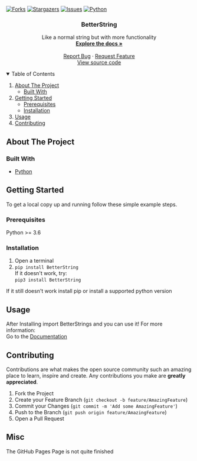 <!--
This Readme is from: https://github.com/othneildrew/Best-README-Template
*** Thanks for checking out the Best-README-Template. If you have a suggestion
*** that would make this better, please fork the repo and create a pull request
*** or simply open an issue with the tag "enhancement".
*** Thanks again! Now go create something AMAZING! :D
-->

<!--
<p align="center">

[![Forks][forks-shield]][forks-url]
[![Stargazers][stars-shield]][stars-url]
[![Issues][issues-shield]][issues-url]
[![Python][Python-shield]][Python-url]
</p>
-->
<div class="grid-container">
<div class="Header">
<p align="center">

<a href="https://github.com/DerSchinken/BetterString/network/members"><img src="https://img.shields.io/github/forks/DerSchinken/BetterString?style=for-the-badge" alt="Forks"></a>
<a href="https://github.com/DerSchinken/BetterString/stargazers"><img src="https://img.shields.io/github/stars/DerSchinken/BetterString?style=for-the-badge" alt="Stargazers"></a>
<a href="https://github.com/DerSchinken/BetterString/issues"><img src="https://img.shields.io/github/issues/DerSchinken/BetterString?style=for-the-badge" alt="Issues"></a>
<a href="https://python.org/"><img src="https://img.shields.io/badge/Python-%3E%3D3.6-informational?style=for-the-badge&amp;logo=appveyor" alt="Python"></a>
</p>

<!-- PROJECT SHIELDS -->
<!--
*** I'm using markdown "reference style" links for readability.
*** Reference links are enclosed in brackets [ ] instead of parentheses ( ).
*** See the bottom of this document for the declaration of the reference variables
*** for contributors-url, forks-url, etc. This is an optional, concise syntax you may use.
*** https://www.markdownguide.org/basic-syntax/#reference-style-links
-->

<!-- PROJECT LOGO -->

<p align="center">
  <h3 align="center">BetterString</h3>

  <p align="center">
    Like a normal string but with more functionality
    <br />
    <a href="https://github.com/DerSchinken/BetterString/blob/main/docs/README.md"><strong>Explore the docs »</strong></a>
    <br />
    <br />
    <a href="https://github.com/DerSchinken/BetterString/issues">Report Bug</a>
    ·
    <a href="https://github.com/DerSchinken/BetterString/issues">Request Feature</a>
    <br />
    <a href="https://github.com/DerSchinken/BetterString/">View source code</a>
  </p>
</p>



<!-- TABLE OF CONTENTS -->
<details open="open">
  <summary>Table of Contents</summary>
  <ol>
    <li>
      <a href="#about-the-project">About The Project</a>
      <ul>
        <li><a href="#built-with">Built With</a></li>
      </ul>
    </li>
    <li>
      <a href="#getting-started">Getting Started</a>
      <ul>
        <li><a href="#prerequisites">Prerequisites</a></li>
        <li><a href="#installation">Installation</a></li>
      </ul>
    </li>
    <li><a href="#usage">Usage</a></li>
    <li><a href="#contributing">Contributing</a></li>
  </ol>
</details>



<!-- ABOUT THE PROJECT -->
## About The Project


### Built With

* [Python](https://python.org/)      


<!-- GETTING STARTED -->
## Getting Started

To get a local copy up and running follow these simple example steps.

### Prerequisites
Python >= 3.6

### Installation
1. Open a terminal
2. `pip install BetterString`   
If it doesn't work, try:  
   `pip3 install BetterString`
   
If it still doesn't work install pip or install a supported python version

<!-- USAGE EXAMPLES -->
## Usage
After Installing import BetterStrings and you can use it! For more information:    
Go to the [Documentation](https://github.com/DerSchinken/BetterString/blob/main/docs/README.md)

<!-- CONTRIBUTING -->
## Contributing

Contributions are what makes the open source community such an amazing place to learn, inspire and create. Any contributions you make are **greatly appreciated**.

1. Fork the Project
2. Create your Feature Branch (`git checkout -b feature/AmazingFeature`)
3. Commit your Changes (`git commit -m 'Add some AmazingFeature'`)
4. Push to the Branch (`git push origin feature/AmazingFeature`)
5. Open a Pull Request


<!-- Misc -->
## Misc   
The GitHub Pages Page is not quite finished


<!-- MARKDOWN LINKS & IMAGES -->
<!-- https://www.markdownguide.org/basic-syntax/#reference-style-links -->
[forks-shield]: https://img.shields.io/github/forks/DerSchinken/BetterString?style=for-the-badge
[forks-url]: https://github.com/DerSchinken/BetterString/network/members
[stars-shield]: https://img.shields.io/github/stars/DerSchinken/BetterString?style=for-the-badge
[stars-url]: https://github.com/DerSchinken/BetterString/stargazers
[issues-shield]: https://img.shields.io/github/issues/DerSchinken/BetterString?style=for-the-badge
[issues-url]: https://github.com/DerSchinken/BetterString/issues
[python-shield]: https://img.shields.io/badge/Python-%3E%3D%203.7-blue?style=for-the-badge&logo=appveyor
[python-url]: https://python.org/
